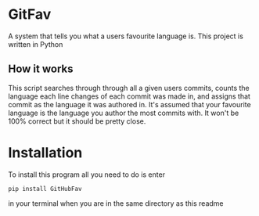 # GitFav
A system that tells you what a users favourite language is. This project is written in Python

## How it works
This script searches through through all a given users commits, counts the language each line changes of each commit was
 made in, and assigns that commit as the language it was authored in. It's assumed that your favourite language is the
 language you author the most commits with. It won't be 100% correct but it should be pretty close.

# Installation
To install this program all you need to do is enter

    pip install GitHubFav
    
in your terminal when you are in the same directory as this readme